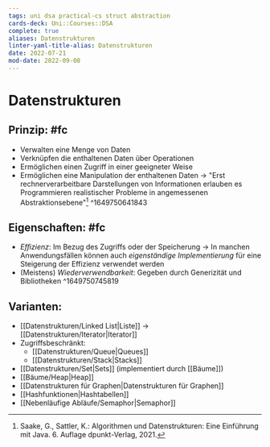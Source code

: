 ```yaml
---
tags: uni dsa practical-cs struct abstraction
cards-deck: Uni::Courses::DSA
complete: true
aliases: Datenstrukturen
linter-yaml-title-alias: Datenstrukturen
date: 2022-07-21
mod-date: 2022-09-08
---
```


# Datenstrukturen

## Prinzip: #fc
- Verwalten eine Menge von Daten
- Verknüpfen die enthaltenen Daten über Operationen
- Ermöglichen einen Zugriff in einer geeigneter Weise
- Ermöglichen eine Manipulation der enthaltenen Daten
-> "Erst rechnerverarbeitbare Darstellungen von Informationen erlauben es Programmieren realistischer Probleme in angemessenen Abstraktionsebene"[^1]
^1649750641843

## Eigenschaften: #fc
- *Effizienz*: Im Bezug des Zugriffs oder der Speicherung
	-> In manchen Anwendungsfällen können auch *eigenständige Implementierung* für eine Steigerung der Effizienz verwendet werden
- (Meistens) *Wiederverwendbarkeit*: Gegeben durch Generizität und Bibliotheken
^1649750745819

## Varianten:
- [[Datenstrukturen/Linked List|Liste]]
	-> [[Datenstrukturen/Iterator|Iterator]]
- Zugriffsbeschränkt:
	- [[Datenstrukturen/Queue|Queues]]
	- [[Datenstrukturen/Stack|Stacks]]
- [[Datenstrukturen/Set|Sets]] (implementiert durch [[Bäume]])
- [[Bäume/Heap|Heap]]
- [[Datenstrukturen für Graphen|Datenstrukturen für Graphen]]
- [[Hashfunktionen|Hashtabellen]]
- [[Nebenläufige Abläufe/Semaphor|Semaphor]]

[^1]:Saake, G., Sattler, K.: Algorithmen und Datenstrukturen: Eine Einführung mit Java. 6. Auflage dpunkt-Verlag, 2021.
